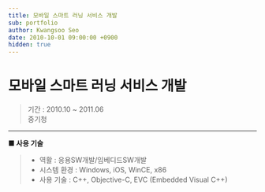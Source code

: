 ```yaml
---
title: 모바일 스마트 러닝 서비스 개발
sub: portfolio
author: Kwangsoo Seo
date: 2010-10-01 09:00:00 +0900
hidden: true
---
```


# 모바일 스마트 러닝 서비스 개발
> 기간 : 2010.10 ~ 2011.06  
> 중기청

---

**■ 사용 기술**

>  * 역활 : 응용SW개발/임베디드SW개발
>  * 시스템 환경 : Windows, iOS, WinCE, x86
>  * 사용 기술 : C++, Objective-C, EVC (Embedded Visual C++)

